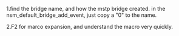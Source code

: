 1.find the bridge name, and how the mstp bridge created.
in the nsm_default_bridge_add_event, just copy a "0" to the name.

2.F2 for marco expansion, and understand the macro very quickly.
